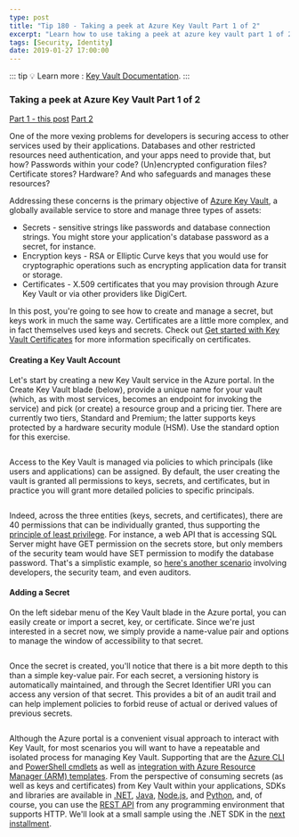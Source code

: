 ```yaml
---
type: post
title: "Tip 180 - Taking a peek at Azure Key Vault Part 1 of 2"
excerpt: "Learn how to use taking a peek at azure key vault part 1 of 2"
tags: [Security, Identity]
date: 2019-01-27 17:00:00
---
```


::: tip
:bulb: Learn more : [Key Vault Documentation](https://docs.microsoft.com/azure/key-vault?WT.mc_id=azure-azuredevtips-azureappsdev).
:::

### Taking a peek at Azure Key Vault Part 1 of 2

[Part 1 - this post](tip180.html)
[Part 2](tip181.html)

One of the more vexing problems for developers is securing access to other services used by their applications. Databases and other restricted resources need authentication, and your apps need to provide that, but how? Passwords within your code? (Un)encrypted configuration files? Certificate stores? Hardware? And who safeguards and manages these resources?

Addressing these concerns is the primary objective of [Azure Key Vault](https://azure.microsoft.com/services/key-vault?WT.mc_id=azure-azuredevtips-azureappsdev), a globally available service to store and manage three types of assets:

- Secrets - sensitive strings like passwords and database connection strings. You might store your application's database password as a secret, for instance.
- Encryption keys - RSA or Elliptic Curve keys that you would use for cryptographic operations such as encrypting application data for transit or storage.
- Certificates - X.509 certificates that you may provision through Azure Key Vault or via other providers like DigiCert.

In this post, you're going to see how to create and manage a secret, but keys work in much the same way. Certificates are a little more complex, and in fact themselves used keys and secrets. Check out [Get started with Key Vault Certificates](https://docs.microsoft.com/azure/key-vault/certificate-scenarios?WT.mc_id=docs-azuredevtips-azureappsdev) for more information specifically on certificates.

#### Creating a Key Vault Account

Let's start by creating a new Key Vault service in the Azure portal. In the Create Key Vault blade (below), provide a unique name for your vault (which, as with most services, becomes an endpoint for invoking the service) and pick (or create) a resource group and a pricing tier. There are currently two tiers, Standard and Premium; the latter supports keys protected by a hardware security module (HSM). Use the standard option for this exercise.

<img :src="$withBase('/files/create-kv.png')">

Access to the Key Vault is managed via policies to which principals (like users and applications) can be assigned. By default, the user creating the vault is granted all permissions to keys, secrets, and certificates, but in practice you will grant more detailed policies to specific principals.

<img :src="$withBase('/files/create-kv-policy.png')">

Indeed, across the three entities (keys, secrets, and certificates), there are 40 permissions that can be individually granted, thus supporting the [principle of least privilege](https://docs.microsoft.com/windows-server/identity/ad-ds/plan/security-best-practices/implementing-least-privilege-administrative-models?WT.mc_id=docs-azuredevtips-azureappsdev).  For instance, a web API that is accessing SQL Server might have GET permission on the secrets store, but only members of the security team would have SET permission to modify the database password. That's a simplistic example, so [here's another scenario](https://docs.microsoft.com/azure/key-vault/key-vault-secure-your-key-vault#example?WT.mc_id=docs-azuredevtips-azureappsdev) involving developers, the security team, and even auditors.

#### Adding a Secret

On the left sidebar menu of the Key Vault blade in the Azure portal, you can easily create or import a secret, key, or certificate. Since we're just interested in a secret now, we simply provide a name-value pair and options to manage the window of accessibility to that secret.

<img :src="$withBase('/files/create-secret.png')">

Once the secret is created, you'll notice that there is a bit more depth to this than a simple key-value pair. For each secret, a versioning history is automatically maintained, and through the Secret Identifier URI you can access any version of that secret. This provides a bit of an audit trail and can help implement policies to forbid reuse of actual or derived values of previous secrets.

<img :src="$withBase('/files/kv-history.png')">

Although the Azure portal is a convenient visual approach to interact with Key Vault, for most scenarios you will want to have a repeatable and isolated process for managing Key Vault. Supporting that are the [Azure CLI](https://docs.microsoft.com/azure/key-vault/quick-create-cli?WT.mc_id=docs-azuredevtips-azureappsdev) and [PowerShell cmdlets](https://docs.microsoft.com/azure/key-vault/quick-create-powershell?WT.mc_id=docs-azuredevtips-azureappsdev) as well as [integration with Azure Resource Manager (ARM) templates](https://docs.microsoft.com/azure/azure-resource-manager/resource-manager-keyvault-parameter?WT.mc_id=docs-azuredevtips-azureappsdev).
From the perspective of consuming secrets (as well as keys and certificates) from Key Vault within your applications, SDKs and libraries are available in [.NET](https://docs.microsoft.com/dotnet/api/microsoft.azure.keyvault?view=azure-dotnet?WT.mc_id=docs-azuredevtips-azureappsdev), [Java](https://docs.microsoft.com/java/api/overview/azure/keyvault?view=azure-java-stable?WT.mc_id=docs-azuredevtips-azureappsdev), [Node.js](https://docs.microsoft.com/javascript/api/overview/azure/key-vault?view=azure-node-latest?WT.mc_id=docs-azuredevtips-azureappsdev), and [Python](https://docs.microsoft.com/python/api/overview/azure/key-vault?view=azure-python?WT.mc_id=docs-azuredevtips-azureappsdev), and, of course,
you can use the [REST API](https://docs.microsoft.com/rest/api/keyvault/) from any programming environment that supports HTTP. We'll look at a small sample using the .NET SDK in the [next installment](tip181.html).

